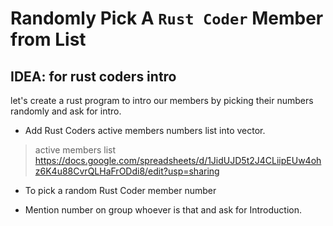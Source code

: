 # Randomly Pick A `Rust Coder` Member from List
## IDEA: for rust coders intro

let's create a rust program to intro our members by picking their numbers randomly and ask for intro.
 
- Add Rust Coders active members numbers list into vector.
> 
> active members list
>https://docs.google.com/spreadsheets/d/1JidUJD5t2J4CLiipEUw4ohz6K4u88CvrQLHaFrODdi8/edit?usp=sharing
> 
-  To pick a random Rust Coder member number

- Mention number on group whoever is that and ask for Introduction.

